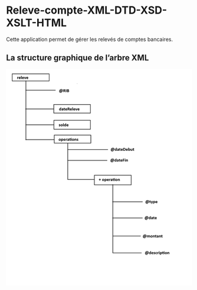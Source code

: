 # Releve-compte-XML-DTD-XSD-XSLT-HTML
Cette application permet de gérer les relevés de comptes bancaires.

<h2>La structure graphique de l’arbre XML</h2>
<img src="captures/arbre-xml.png" />
